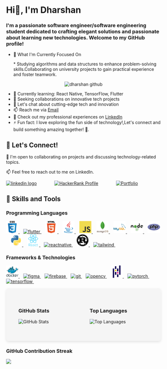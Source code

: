 <h1>Hi👋, I'm Dharshan</h1>

<h3><p>I'm a passionate software engineer/software engineering student dedicated to crafting elegant solutions and passionate about learning new technologies. Welcome to my GitHub profile!</p></h3>

- 🔭 What I'm Currently Focused On
    <p> * Studying algorithms and data structures to enhance problem-solving skills.Collaborating on university projects to gain practical experience and foster teamwork.</p>

<p align="center">
        <img src="https://camo.githubusercontent.com/34e2391334d75246d9c86c0a470a4b5606ab4dc84fb803930bc89635b4fce9c9/68747470733a2f2f7777772e6c616d626461746573742e636f6d2f7265736f75726365732f696d616765732f6e65777332342e676966" style="max-width: 1000px; height: 400px; margin: 0.5px 0px; width: 800px;" alt="dharshan github">
    </p>

- 🌱 Currently learning: React Native, TensorFlow, Flutter
- 👯 Seeking collaborations on innovative tech projects
- 💬 Let's chat about cutting-edge tech and innovation
- 📫 Reach me via [Email](dharshanravindran8@gmail.com)
- 📄 Check out my professional experiences on [LinkedIn](https://www.linkedin.com/in/dharshan-4a2348278/)
- ⚡ Fun fact: I love exploring the fun side of technology!,Let's connect and build something amazing together! 🚀.


<h2>🤝 Let's Connect!</h2>
<p>💬 I'm open to collaborating on projects and discussing technology-related topics.</p>
<p>📫 Feel free to reach out to me on LinkedIn.</p>

<div style="display: flex; align-items: center;">
  <a href="https://www.linkedin.com/in/dharshan-4a2348278/" target="_blank" rel="noreferrer">
    <img src="https://raw.githubusercontent.com/maurodesouza/profile-readme-generator/master/src/assets/icons/social/linkedin/default.svg" width="52" height="40" alt="linkedin logo">
  </a>&nbsp;&nbsp;
  <a href="https://www.hackerrank.com/profile/dharshanravindr1" target="_blank" style="margin-left: 50px;">
    <img src="https://raw.githubusercontent.com/rahuldkjain/github-profile-readme-generator/master/src/images/icons/Social/hackerrank.svg" alt="HackerRank Profile" height="40" width="52" />
  </a>&nbsp;&nbsp;
  <a href="################" target="_blank" rel="noreferrer" style="margin-left: 50px;">
    <img src="https://img.shields.io/badge/my_portfolio-000?style=for-the-badge&logo=ko-fi&logoColor=white" alt="Portfolio" height="40"/>
  </a>
</div>


<h2>🚀 Skills and Tools</h2>
<h3>Programming Languages</h3>

<p align="left"> <a href="https://www.w3schools.com/css/" target="_blank" rel="noreferrer"> <img src="https://raw.githubusercontent.com/devicons/devicon/master/icons/css3/css3-original-wordmark.svg" alt="css3" width="40" height="40"/> </a>&nbsp;&nbsp;
<a href="https://flutter.dev" target="_blank" rel="noreferrer"> <img src="https://www.vectorlogo.zone/logos/flutterio/flutterio-icon.svg" alt="flutter" width="40" height="40"/> </a>&nbsp;&nbsp;
<a href="https://www.w3.org/html/" target="_blank" rel="noreferrer"> <img src="https://raw.githubusercontent.com/devicons/devicon/master/icons/html5/html5-original-wordmark.svg" alt="html5" width="40" height="40"/> </a>&nbsp;&nbsp;
<a href="https://www.java.com" target="_blank" rel="noreferrer"> <img src="https://raw.githubusercontent.com/devicons/devicon/master/icons/java/java-original.svg" alt="java" width="40" height="40"/> </a>&nbsp;&nbsp;
<a href="https://developer.mozilla.org/en-US/docs/Web/JavaScript" target="_blank" rel="noreferrer"> <img src="https://raw.githubusercontent.com/devicons/devicon/master/icons/javascript/javascript-original.svg" alt="javascript" width="40" height="40"/> </a>&nbsp;&nbsp;
<a href="https://www.mongodb.com/" target="_blank" rel="noreferrer"> <img src="https://raw.githubusercontent.com/devicons/devicon/master/icons/mongodb/mongodb-original-wordmark.svg" alt="mongodb" width="40" height="40"/> </a>&nbsp;&nbsp;
<a href="https://www.mysql.com/" target="_blank" rel="noreferrer"> <img src="https://raw.githubusercontent.com/devicons/devicon/master/icons/mysql/mysql-original-wordmark.svg" alt="mysql" width="40" height="40"/> </a>&nbsp;&nbsp;
<a href="https://nodejs.org" target="_blank" rel="noreferrer"> <img src="https://raw.githubusercontent.com/devicons/devicon/master/icons/nodejs/nodejs-original-wordmark.svg" alt="nodejs" width="40" height="40"/> </a>&nbsp;&nbsp;
<a href="https://www.php.net" target="_blank" rel="noreferrer"> <img src="https://raw.githubusercontent.com/devicons/devicon/master/icons/php/php-original.svg" alt="php" width="40" height="40"/> </a>&nbsp;&nbsp;
<a href="https://www.python.org" target="_blank" rel="noreferrer"> <img src="https://raw.githubusercontent.com/devicons/devicon/master/icons/python/python-original.svg" alt="python" width="40" height="40"/> </a>&nbsp;&nbsp;
<a href="https://reactjs.org/" target="_blank" rel="noreferrer"> <img src="https://raw.githubusercontent.com/devicons/devicon/master/icons/react/react-original-wordmark.svg" alt="react" width="40" height="40"/> </a>&nbsp;&nbsp;
<a href="https://reactnative.dev/" target="_blank" rel="noreferrer"> <img src="https://reactnative.dev/img/header_logo.svg" alt="reactnative" width="40" height="40"/> </a>&nbsp;&nbsp;
<a href="https://www.rust-lang.org" target="_blank" rel="noreferrer"> <img src="https://raw.githubusercontent.com/devicons/devicon/master/icons/rust/rust-plain.svg" alt="rust" width="40" height="40"/> </a>&nbsp;&nbsp;
<a href="https://tailwindcss.com/" target="_blank" rel="noreferrer"> <img src="https://www.vectorlogo.zone/logos/tailwindcss/tailwindcss-icon.svg" alt="tailwind" width="40" height="40"/> </a>&nbsp;&nbsp;

<h3>Frameworks & Technologies</h3>

<a href="https://www.docker.com/" target="_blank" rel="noreferrer"> <img src="https://raw.githubusercontent.com/devicons/devicon/master/icons/docker/docker-original-wordmark.svg" alt="docker" width="40" height="40"/> </a>&nbsp;&nbsp;
<a href="https://www.figma.com/" target="_blank" rel="noreferrer"> <img src="https://www.vectorlogo.zone/logos/figma/figma-icon.svg" alt="figma" width="40" height="40"/> </a>&nbsp;&nbsp;
<a href="https://firebase.google.com/" target="_blank" rel="noreferrer"> <img src="https://www.vectorlogo.zone/logos/firebase/firebase-icon.svg" alt="firebase" width="40" height="40"/> </a>&nbsp;&nbsp;
<a href="https://git-scm.com/" target="_blank" rel="noreferrer"> <img src="https://www.vectorlogo.zone/logos/git-scm/git-scm-icon.svg" alt="git" width="40" height="40"/> </a>&nbsp;&nbsp;
<a href="https://opencv.org/" target="_blank" rel="noreferrer"> <img src="https://www.vectorlogo.zone/logos/opencv/opencv-icon.svg" alt="opencv" width="40" height="40"/> </a>&nbsp;&nbsp;
<a href="https://pandas.pydata.org/" target="_blank" rel="noreferrer"> <img src="https://raw.githubusercontent.com/devicons/devicon/2ae2a900d2f041da66e950e4d48052658d850630/icons/pandas/pandas-original.svg" alt="pandas" width="40" height="40"/> </a>&nbsp;&nbsp;
<a href="https://pytorch.org/" target="_blank" rel="noreferrer"> <img src="https://www.vectorlogo.zone/logos/pytorch/pytorch-icon.svg" alt="pytorch" width="40" height="40"/> </a>&nbsp;&nbsp;
<a href="https://www.tensorflow.org" target="_blank" rel="noreferrer"> <img src="https://www.vectorlogo.zone/logos/tensorflow/tensorflow-icon.svg" alt="tensorflow" width="40" height="40"/> </a> &nbsp;&nbsp;</p>

<div style="display: flex; justify-content: space-between; align-items: center; background-color: #f5f5f5; padding: 20px; border-radius: 8px; box-shadow: 0 4px 8px rgba(0, 0, 0, 0.1);">
  <div style="flex: 1; padding: 20px;">
    <h3>GitHub Stats</h3>
    <p><img src="https://github-readme-stats.vercel.app/api?username=DharshanSR&show_icons=true&locale=en&theme=blueberry" alt="GitHub Stats" /></p>
  </div>
  <div style="flex: 1; padding: 20px;">
    <h3>Top Languages</h3>
    <p><img src="https://github-readme-stats.vercel.app/api/top-langs/?username=DharshanSR&layout=compact&theme=blueberry" alt="Top Languages" /></p>
  </div>
</div>

### GitHub Contribution Streak
![](https://github-readme-streak-stats.herokuapp.com/?user=DharshanSR&theme=blueberry&hide_border=false)





